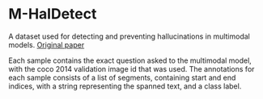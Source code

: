 # M-HalDetect
A dataset used for detecting and preventing hallucinations in multimodal models.
[Original paper](https://arxiv.org/abs/2308.06394)

Each sample contains the exact question asked to the multimodal model, with the coco 2014 validation image id that was used. The annotations for each sample consists of a list of segments, containing start and end indices, with a string representing the spanned text, and a class label.
